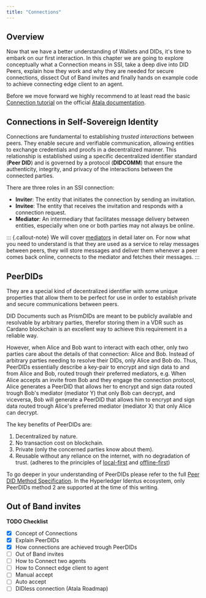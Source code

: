 ```yaml
---
title: "Connections"
---
```

## Overview

Now that we have a better understanding of Wallets and DIDs, it's time to embark on our first interaction. In this chapter we are going to explore conceptually what a Connection means in SSI, take a deep dive into DID Peers, explain how they work and why they are needed for secure connections, dissect Out of Band invites and finally hands on example code to achieve connecting edge client to an agent.

Before we move forward we highly recommend to at least read the basic [Connection tutorial](https://docs.atalaprism.io/tutorials/connections/connection) on the official [Atala documentation](https://docs.atalaprism.io/).

## Connections in Self-Sovereign Identity

Connections are fundamental to establishing *trusted interactions* between peers. They enable secure and verifiable communication, allowing entities to exchange credentials and proofs in a decentralized manner. This relationship is established using a specific decentralized identifier standard (**Peer DID**) and is governed by a protocol (**DIDCOMM**) that ensure the authenticity, integrity, and privacy of the interactions between the connected parties.

There are three roles in an SSI connection:

- **Inviter**: The entity that initiates the connection by sending an invitation.
- **Invitee**: The entity that receives the invitation and responds with a connection request.
- **Mediator**: An intermediary that facilitates message delivery between entities, especially when one or both parties may not always be online.

::: {.callout-note}
We will cover [mediators](/section4/mediator.html) in detail later on. For now what you need to understand is that they are used as a service to relay messages between peers, they will store messages and deliver them whenever a peer comes back online, connects to the mediator and fetches their messages. 
:::

## PeerDIDs

They are a special kind of decentralized identifier with some unique properties that allow them to be perfect for use in order to establish private and secure communications between peers.

DID Documents such as PrismDIDs are meant to be publicly available and resolvable by arbitrary parties, therefor storing them in a VDR such as Cardano blockchain is an excellent way to achieve this requirement in a reliable way. 

However, when Alice and Bob want to interact with each other, only two parties care about the details of that connection: Alice and Bob. Instead of arbitrary parties needing to resolve their DIDs, only Alice and Bob do. Thus, PeerDIDs essentially describe a key-pair to encrypt and sign data to and from Alice and Bob, routed trough their preferred mediators, e.g. When Alice accepts an invite from Bob and they engage the connection protocol, Alice generates a PeerDID that allows her to encrypt and sign data routed trough Bob's mediator (mediator Y) that only Bob can decrypt, and viceversa, Bob will generate a PeerDID that allows him to encrypt and sign data routed trough Alice's preferred mediator (mediator X) that only Alice can decrypt.

The key benefits of PeerDIDs are:

1. Decentralized by nature.
2. No transaction cost on blockchain.
3. Private (only the concerned parties know about them).
4. Reusable without any reliance on the internet, with no degradation of trust. (adheres to the principles of [local-first](https://www.inkandswitch.com/local-first/) and [offline-first](https://offlinefirst.org))

To go deeper in your understanding of PeerDIDs please refer to the full [Peer DID Method Specification](https://identity.foundation/peer-did-method-spec). In the Hyperledger Identus ecosystem, only PeerDIDs method 2 are supported at the time of this writing.

## Out of Band invites

**TODO Checklist**

- [x] Concept of Connections
- [x] Explain PeerDIDs
- [x] How connections are achieved trough PeerDIDs
- [ ] Out of Band invites
- [ ] How to Connect two agents
- [ ] How to Connect edge client to agent
- [ ] Manual accept
- [ ] Auto accept
- [ ] DIDless connection (Atala Roadmap)
